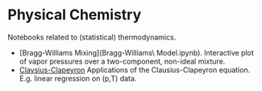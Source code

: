 # Physical Chemistry

Notebooks related to (statistical) thermodynamics.

- [Bragg-Williams Mixing](Bragg-Williams\ Model.ipynb).
  Interactive plot of vapor pressures over a two-component, non-ideal mixture.
- [Claysius-Clapeyron](Clausius-Clapeyron.ipynb)
  Applications of the Clausius-Clapeyron equation. E.g. linear regression on (p,T) data.
